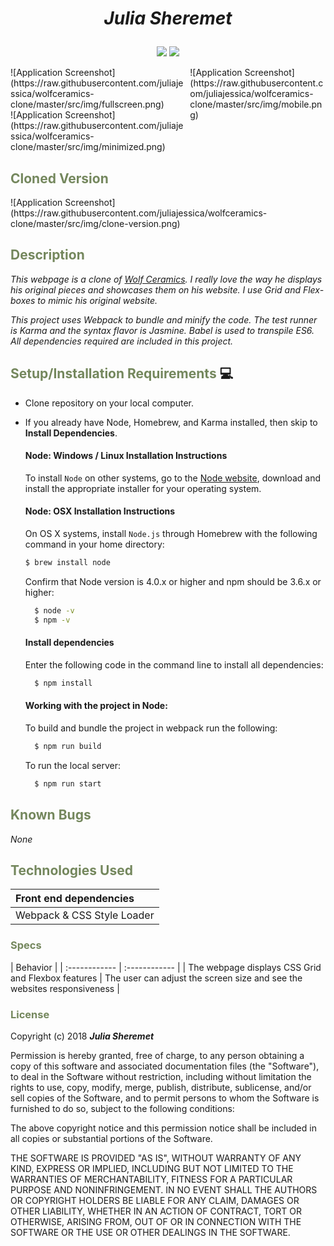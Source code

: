 # _<p align="center">Julia Sheremet</p>_

<p align="center">  
<a href="https://opensource.org/licenses/MIT"><img src="https://img.shields.io/badge/license-MIT-blue.svg"></a>
<a href="https://github.com/RichardLitt/standard-readme"><img src="https://img.shields.io/badge/readme%20style-standard-brightgreen.svg?style=flat-square"></a>
</p>

<div style="width:55%; float:left;">![Application Screenshot](https://raw.githubusercontent.com/juliajessica/wolfceramics-clone/master/src/img/fullscreen.png)</div>

<div style="width:43%; float:right;">![Application Screenshot](https://raw.githubusercontent.com/juliajessica/wolfceramics-clone/master/src/img/mobile.png)</div>
<div style="width:55%;">![Application Screenshot](https://raw.githubusercontent.com/juliajessica/wolfceramics-clone/master/src/img/minimized.png)</div>


## <span style="color:#74875d;">Cloned Version</span>
<div style="width:100%;">![Application Screenshot](https://raw.githubusercontent.com/juliajessica/wolfceramics-clone/master/src/img/clone-version.png)</div>

## <span style="color:#74875d;">Description</span>

_This webpage is a clone of <a href="http://www.wolfceramics.com/">Wolf Ceramics</a>. I really love the way he displays his original pieces and showcases them on his website. I use Grid and Flex-boxes to mimic his original website._

_This project uses Webpack to bundle and minify the code. The test runner is Karma and the syntax flavor is Jasmine. Babel is used to transpile ES6. All dependencies required are included in this project._

## <span style="color:#74875d;">Setup/Installation Requirements</span> :computer:

* Clone repository on your local computer.
* If you already have Node, Homebrew, and Karma installed, then skip to **Install Dependencies**.

  #### Node: Windows / Linux Installation Instructions
  To install `Node` on other systems, go to the <a href="https://nodejs.org/en/">Node website</a>, download and install the appropriate installer for your operating system.

  #### Node: OSX Installation Instructions
  On OS X systems, install `Node.js` through Homebrew with the following command in your home directory:
    ```sh
    $ brew install node
    ```
  Confirm that Node version is 4.0.x or higher and npm should be 3.6.x or higher:
  ```sh
    $ node -v
    $ npm -v
  ```

  #### Install dependencies
  Enter the following code in the command line to install all dependencies:
  ```sh
    $ npm install
  ```

  #### Working with the project in Node:
  To build and bundle the project in webpack run the following:
  ```sh
    $ npm run build
  ```

  To run the local server:
  ```sh
    $ npm run start
  ```

## <span style="color:#74875d;">Known Bugs</span>

_None_

## <span style="color:#74875d;">Technologies Used</span>

| Front end dependencies |
| :------------ |
| Webpack & CSS Style Loader |

### <span style="color:#74875d;">Specs</span>
| Behavior |
| :------------ | :------------ |
| The webpage displays CSS Grid and Flexbox features
| The user can adjust the screen size and see the websites responsiveness |

### <span style="color:#74875d;">License</span>

Copyright (c) 2018 ****_Julia Sheremet_****

Permission is hereby granted, free of charge, to any person obtaining a copy of this software and associated documentation files (the "Software"), to deal in the Software without restriction, including without limitation the rights to use, copy, modify, merge, publish, distribute, sublicense, and/or sell copies of the Software, and to permit persons to whom the Software is furnished to do so, subject to the following conditions:

The above copyright notice and this permission notice shall be included in all copies or substantial portions of the Software.

THE SOFTWARE IS PROVIDED "AS IS", WITHOUT WARRANTY OF ANY KIND, EXPRESS OR IMPLIED, INCLUDING BUT NOT LIMITED TO THE WARRANTIES OF MERCHANTABILITY, FITNESS FOR A PARTICULAR PURPOSE AND NONINFRINGEMENT. IN NO EVENT SHALL THE AUTHORS OR COPYRIGHT HOLDERS BE LIABLE FOR ANY CLAIM, DAMAGES OR OTHER LIABILITY, WHETHER IN AN ACTION OF CONTRACT, TORT OR OTHERWISE, ARISING FROM, OUT OF OR IN CONNECTION WITH THE SOFTWARE OR THE USE OR OTHER DEALINGS IN THE SOFTWARE.
